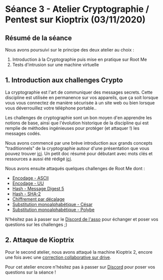 # Séance 3 - Atelier Cryptographie / Pentest sur Kioptrix  (03/11/2020)

## Résumé de la séance

Nous avons poursuivi sur le principe des deux atelier au choix :

1. Introduction à la Cryptographie puis mise en pratique sur Root Me
2. Tests d'intrusion sur une machine virtuelle

## 1. Introduction aux challenges Crypto

La cryptographie est l'art de communiquer des messages secrets. Cette discipline est utilisée en permanence sur vos appareils, que ça soit lorsque vous vous connectez de manière sécurisée à un site web ou bien lorsque vous déverrouillez votre téléphone portable..

Les challenges de cryptographie sont un bon moyen d'en apprendre les notions de base, ainsi que l'évolution historique de la discipline qui est remplie de méthodes ingénieuses pour protéger (et attaquer !) les messages codés.

Nous avons commencé par une brève introduction aux grands concepts "traditionnels" de la cryptographie autour d'une présentation que vous pouvez trouver [ici](https://docs.google.com/presentation/d/1r23fFHBd65H2qVOrSMoDd5uMjuzgwKUcGd4251eSzMA/edit). Un petit doc résumé pour débutant avec mots clés et ressources a aussi été rédigé [ici](https://github.com/InsecurityAsso/Ressources/blob/master/resources/introductions/introduction-crypto.md).

Nous avons ensuite attaqués quelques challenges de Root Me dont :

- [Encodage - ASCII](https://www.root-me.org/fr/Challenges/Cryptanalyse/Encodage-ASCII)
- [Encodage - UU](https://www.root-me.org/fr/Challenges/Cryptanalyse/Encodage-UU)
- [Hash - Message Digest 5](https://www.root-me.org/fr/Challenges/Cryptanalyse/Hash-Message-Digest-5)
- [Hash - SHA-2](https://www.root-me.org/fr/Challenges/Cryptanalyse/Hash-SHA-2)
- [Chiffrement par décalage](https://www.root-me.org/fr/Challenges/Cryptanalyse/Chiffrement-par-decalage)
- [Substitution monoalphabétique - César](https://www.root-me.org/fr/Challenges/Cryptanalyse/Substitution-monoalphabetique-Cesar)
- [Substitution monoalphabétique - Polybe](https://www.root-me.org/fr/Challenges/Cryptanalyse/Substitution-monoalphabetique-Polybe)

N'hésitez pas à passer sur le [Discord de l'asso](https://discord.com/invite/WrxXVNh) pour échanger et poser vos questions sur les challenges ;)

## 2. Attaque de Kioptrix

Pour le second atelier, nous avons attaqué la machine Kioptrix 2, encore une fois avec une [correction collaborative sur drive](https://docs.google.com/document/d/1c6KOEAnsbMq98vZjmKBKKfKlpcEftM_tzJKKszLQ3k8/edit?usp=sharing).

Pour cet atelier encore n'hésitez pas à passer sur [Discord](https://discord.com/invite/WrxXVNh) pour poser vos questions sur la séance !
